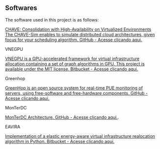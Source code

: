 ## Softwares

<p>
The software used in this project is as follows:

<p>

[CHAVE: Consolidation with High-Availability on Virtualized Environments
The CHAVE-Sim enables to simulate distributed cloud architectures, given focus for your scheduling algorithm.
GitHub - Acesse clicando aqui.](https://github.com/DanielFloripa/EAVIRA_CHAVE)
</p>
<p>


VNEGPU

[VNEGPU is a GPU-accelerated framework for virtual infrastructure allocation containing a set of graph algorithms in GPU. This project is available under the MIT license.
Bitbucket - Acesse clicando aqui.](https://bitbucket.org/lucasnesi/vnegpu/src/master/)
</p>
<p>
  
Greenhop

[GreenHop is an open source system for real-time PUE monitoring of servers, using free-software and free-hardware components.
GitHub - Acesse clicando aqui.](https://github.com/DanielFloripa/GreenHop)
</p>

<p>

MonTerDC

[MonTerDC Architecture.
GitHub - Acesse clicando aqui.](https://github.com/ademircamillo/monterdc).
</p>

<p>


EAVIRA

[Implementation of a elastic energy-aware virtual infrastructure realocation algorithm in Python.
Bitbucket - Acesse clicando aqui.](https://bitbucket.org/denivyruck/eavira/src/master/)

